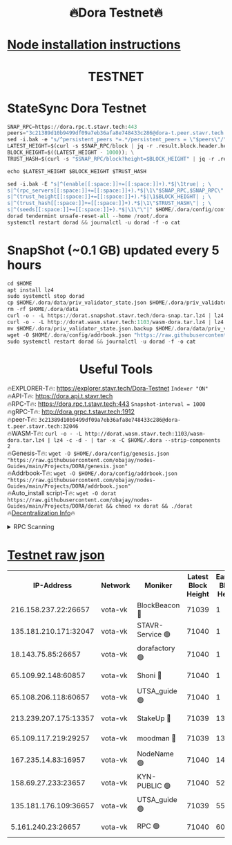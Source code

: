<h1 align="center"> 🔥Dora Testnet🔥</h1>

[Node installation instructions](https://github.com/obajay/nodes-Guides/tree/main/Projects/DORA)
=

<h1 align="center"> TESTNET</h1>

# StateSync Dora Testnet
```python
SNAP_RPC=https://dora.rpc.t.stavr.tech:443
peers="3c21389d10b9499df09a7eb36afa8e748433c286@dora-t.peer.stavr.tech:32046"
sed -i.bak -e "s/^persistent_peers *=.*/persistent_peers = \"$peers\"/" $HOME/.dora/config/config.toml
LATEST_HEIGHT=$(curl -s $SNAP_RPC/block | jq -r .result.block.header.height); \
BLOCK_HEIGHT=$((LATEST_HEIGHT - 1000)); \
TRUST_HASH=$(curl -s "$SNAP_RPC/block?height=$BLOCK_HEIGHT" | jq -r .result.block_id.hash)

echo $LATEST_HEIGHT $BLOCK_HEIGHT $TRUST_HASH

sed -i.bak -E "s|^(enable[[:space:]]+=[[:space:]]+).*$|\1true| ; \
s|^(rpc_servers[[:space:]]+=[[:space:]]+).*$|\1\"$SNAP_RPC,$SNAP_RPC\"| ; \
s|^(trust_height[[:space:]]+=[[:space:]]+).*$|\1$BLOCK_HEIGHT| ; \
s|^(trust_hash[[:space:]]+=[[:space:]]+).*$|\1\"$TRUST_HASH\"| ; \
s|^(seeds[[:space:]]+=[[:space:]]+).*$|\1\"\"|" $HOME/.dora/config/config.toml
dorad tendermint unsafe-reset-all --home /root/.dora
systemctl restart dorad && journalctl -u dorad -f -o cat
```
# SnapShot (~0.1 GB) updated every 5 hours
```python
cd $HOME
apt install lz4
sudo systemctl stop dorad
cp $HOME/.dora/data/priv_validator_state.json $HOME/.dora/priv_validator_state.json.backup
rm -rf $HOME/.dora/data
curl -o - -L https://dorat.snapshot.stavr.tech/dora-snap.tar.lz4 | lz4 -c -d - | tar -x -C $HOME/.dora --strip-components 2
curl -o - -L http://dorat.wasm.stavr.tech:1103/wasm-dora.tar.lz4 | lz4 -c -d - | tar -x -C $HOME/.dora --strip-components 2
mv $HOME/.dora/priv_validator_state.json.backup $HOME/.dora/data/priv_validator_state.json
wget -O $HOME/.dora/config/addrbook.json "https://raw.githubusercontent.com/obajay/nodes-Guides/main/Projects/DORA/addrbook.json"
sudo systemctl restart dorad && journalctl -u dorad -f -o cat
```
 <h1 align="center"> Useful Tools</h1>
 
🔥EXPLORER-T🔥: https://explorer.stavr.tech/Dora-Testnet        `Indexer "ON"` \
🔥API-T🔥:      https://dora.api.t.stavr.tech \
🔥RPC-T🔥:      https://dora.rpc.t.stavr.tech:443              `Snapshot-interval = 1000` \
🔥gRPC-T🔥:     http://dora.grpc.t.stavr.tech:1912 \
🔥peer-T🔥:     `3c21389d10b9499df09a7eb36afa8e748433c286@dora-t.peer.stavr.tech:32046` \
🔥WASM-T🔥:     ```curl -o - -L http://dorat.wasm.stavr.tech:1103/wasm-dora.tar.lz4 | lz4 -c -d - | tar -x -C $HOME/.dora --strip-components 2``` \
🔥Genesis-T🔥:  ```wget -O $HOME/.dora/config/genesis.json "https://raw.githubusercontent.com/obajay/nodes-Guides/main/Projects/DORA/genesis.json"``` \
🔥Addrbook-T🔥: ```wget -O $HOME/.dora/config/addrbook.json "https://raw.githubusercontent.com/obajay/nodes-Guides/main/Projects/DORA/addrbook.json"``` \
🔥Auto_install script-T🔥:  `wget -O dorat https://raw.githubusercontent.com/obajay/nodes-Guides/main/Projects/DORA/dorat && chmod +x dorat && ./dorat` \
🔥[Decentralization Info](https://github.com/obajay/StateSync-snapshots/tree/main/Projects/Dora/Decentralization)🔥

<details>
<summary>RPC Scanning</summary>

<h2 align="center"> We scan nodes in real time every 4 hours. And we provide the final result of RPC endpoints.
We cannot influence the operation of these nodes in any way. </h2>


```python
If Voting Power is higher than 0 --> then the Node is a validator of the network and may be subject to attack and be a potential threat to the chain.
```
```python
We marked such validators with a red symbol
```

</details>

[Testnet raw json](https://rpc-check.dorat.stavr.tech/dorat/rpc-dorat-result.json)
=



<table><tr><th>IP-Address</th><th>Network</th><th>Moniker</th><th>Latest Block Height</th><th>Earliest Block Height</th><th>Catching Up</th><th>Tx Index</th><th>Voting Power</th><th>Scan Time</th></tr><tr><td>216.158.237.22:26657</td><td>vota-vk</td><td>BlockBeacon 🔴</td><td>71039</td><td>1</td><td>False</td><td>off</td><td>9009800000000000</td><td>2023-12-25T03:06:04.481812893UTC</td></tr><tr><td>135.181.210.171:32047</td><td>vota-vk</td><td>STAVR-Service 🟢</td><td>71040</td><td>1</td><td>False</td><td>on</td><td>0</td><td>2023-12-25T03:06:09.279215338UTC</td></tr><tr><td>18.143.75.85:26657</td><td>vota-vk</td><td>dorafactory 🟢</td><td>71040</td><td>1</td><td>False</td><td>on</td><td>0</td><td>2023-12-25T03:06:10.187445868UTC</td></tr><tr><td>65.109.92.148:60857</td><td>vota-vk</td><td>Shoni 🔴</td><td>71040</td><td>1</td><td>False</td><td>on</td><td>9323404379593930</td><td>2023-12-25T03:06:11.737293914UTC</td></tr><tr><td>65.108.206.118:60657</td><td>vota-vk</td><td>UTSA_guide 🟢</td><td>71040</td><td>1</td><td>False</td><td>on</td><td>0</td><td>2023-12-25T03:06:12.056276813UTC</td></tr><tr><td>213.239.207.175:13357</td><td>vota-vk</td><td>StakeUp 🔴</td><td>71039</td><td>13001</td><td>False</td><td>off</td><td>9009500000000000</td><td>2023-12-25T03:06:03.877282193UTC</td></tr><tr><td>65.109.117.219:29257</td><td>vota-vk</td><td>moodman 🔴</td><td>71039</td><td>13001</td><td>False</td><td>off</td><td>9009100000000000</td><td>2023-12-25T03:06:06.874216379UTC</td></tr><tr><td>167.235.14.83:16957</td><td>vota-vk</td><td>NodeName 🟢</td><td>71040</td><td>14001</td><td>False</td><td>on</td><td>0</td><td>2023-12-25T03:06:12.325353426UTC</td></tr><tr><td>158.69.27.233:23657</td><td>vota-vk</td><td>KYN-PUBLIC 🟢</td><td>71040</td><td>52001</td><td>False</td><td>on</td><td>0</td><td>2023-12-25T03:06:11.416273774UTC</td></tr><tr><td>135.181.176.109:36657</td><td>vota-vk</td><td>UTSA_guide 🟢</td><td>71039</td><td>55501</td><td>False</td><td>on</td><td>0</td><td>2023-12-25T03:06:03.660439232UTC</td></tr><tr><td>5.161.240.23:26657</td><td>vota-vk</td><td>RPC 🟢</td><td>71040</td><td>60001</td><td>False</td><td>off</td><td>0</td><td>2023-12-25T03:06:10.791056293UTC</td></tr></table>
